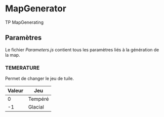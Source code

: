 # MapGenerator
TP MapGenerating

## Paramètres

Le fichier *Parameters.js* contient tous les paramètres liés à la génération de la map.

### TEMERATURE

Permet de changer le jeu de tuile.

| Valeur | Jeu |
|---|---|
|  0 |  Tempéré  |
|  -1 | Glacial  |